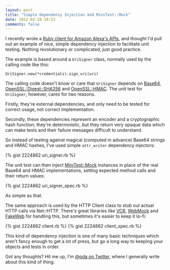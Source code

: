 ```yaml
---
layout: post
title: "Simple Dependency Injection and MiniTest::Mock"
date: 2012-03-28 19:53
comments: false
---
```


I recently wrote a [Ruby client for Amazon Alexa's APIs][1], and thought I'd
pull out an example of nice, simple dependency injection to facilitate unit
testing. Nothing revolutionary or complicated, just good practice.


The example is based around a `UriSigner` class, normally used by the calling
code like this:

    UriSigner.new(*credentials).sign_uri(uri)

The calling code doesn't know or care that `UriSigner` depends on [Base64][2],
[OpenSSL::Digest::SHA256][3] and [OpenSSL::HMAC][4]. The unit test for
`UriSigner`, however, cares for two reasons.

Firstly, they're external dependencies, and only need to be tested for correct
usage, not correct implementation.

Secondly, these dependencies represent an encoder and a cryptographic hash
function; they're deterministic, but they return very opaque data which can
make tests and their failure messages difficult to understand.

So instead of testing against magical (computed in advance) Base64 strings and
HMAC hashes, I've used simple `attr_writer` dependency injectors:

{% gist 2224862 uri_signer.rb %}

The unit test can then inject [MiniTest::Mock][5] instances in place of the
real Base64 and HMAC implementations, setting expected method calls and their
return values:

{% gist 2224862 uri_signer_spec.rb %}

As simple as that.

The same approach is used by the HTTP Client class to stub out actual HTTP
calls via Net::HTTP. There's great libraries like [VCR][6], [WebMock][7] and
[FakeWeb][8] for handling this, but sometimes it's easier to keep it lo-fi:

{% gist 2224862 client.rb %}
{% gist 2224862 client_spec.rb %}

This kind of dependency injection is one of many basic techniques which aren't
fancy enough to get a lot of press, but go a long way to keeping your objects
and tests in order.

Got any thoughts? Hit me up, I'm [@pda on Twitter](https://twitter.com/pda),
where I generally write about this kind of thing.


[1]: https://github.com/flippa/ralexa
[2]: http://ruby-doc.org/stdlib-1.9.3/libdoc/base64/rdoc/Base64.html
[3]: http://ruby-doc.org/stdlib-1.9.3/libdoc/openssl/rdoc/OpenSSL/Digest.html
[4]: http://ruby-doc.org/stdlib-1.9.3/libdoc/openssl/rdoc/OpenSSL/HMAC.html
[5]: http://ruby-doc.org/stdlib-1.9.3/libdoc/minitest/mock/rdoc/MiniTest/Mock.html
[6]: https://github.com/myronmarston/vcr
[7]: https://github.com/bblimke/webmock
[8]: https://github.com/chrisk/fakeweb
